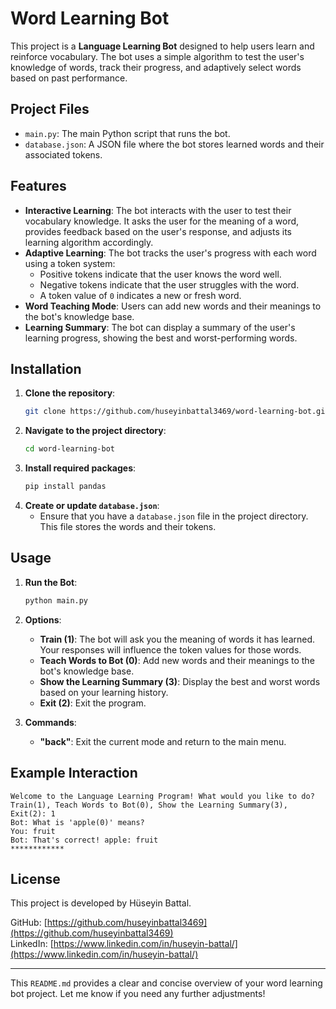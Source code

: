 # Word Learning Bot

This project is a **Language Learning Bot** designed to help users learn and reinforce vocabulary. The bot uses a simple algorithm to test the user's knowledge of words, track their progress, and adaptively select words based on past performance.

## Project Files

- `main.py`: The main Python script that runs the bot.
- `database.json`: A JSON file where the bot stores learned words and their associated tokens.

## Features

- **Interactive Learning**: The bot interacts with the user to test their vocabulary knowledge. It asks the user for the meaning of a word, provides feedback based on the user's response, and adjusts its learning algorithm accordingly.
- **Adaptive Learning**: The bot tracks the user's progress with each word using a token system:
  - Positive tokens indicate that the user knows the word well.
  - Negative tokens indicate that the user struggles with the word.
  - A token value of `0` indicates a new or fresh word.
- **Word Teaching Mode**: Users can add new words and their meanings to the bot's knowledge base.
- **Learning Summary**: The bot can display a summary of the user's learning progress, showing the best and worst-performing words.

## Installation

1. **Clone the repository**:
   ```bash
   git clone https://github.com/huseyinbattal3469/word-learning-bot.git
   ```
2. **Navigate to the project directory**:
   ```bash
   cd word-learning-bot
   ```
3. **Install required packages**:
   ```bash
   pip install pandas
   ```
4. **Create or update `database.json`**:
   - Ensure that you have a `database.json` file in the project directory. This file stores the words and their tokens.

## Usage

1. **Run the Bot**:
   ```bash
   python main.py
   ```

2. **Options**:
   - **Train (1)**: The bot will ask you the meaning of words it has learned. Your responses will influence the token values for those words.
   - **Teach Words to Bot (0)**: Add new words and their meanings to the bot's knowledge base.
   - **Show the Learning Summary (3)**: Display the best and worst words based on your learning history.
   - **Exit (2)**: Exit the program.

3. **Commands**:
   - **"back"**: Exit the current mode and return to the main menu.

## Example Interaction

```plaintext
Welcome to the Language Learning Program! What would you like to do?
Train(1), Teach Words to Bot(0), Show the Learning Summary(3), Exit(2): 1
Bot: What is 'apple(0)' means?
You: fruit
Bot: That's correct! apple: fruit
************
```

## License

This project is developed by Hüseyin Battal.

GitHub: [https://github.com/huseyinbattal3469](https://github.com/huseyinbattal3469)  
LinkedIn: [https://www.linkedin.com/in/huseyin-battal/](https://www.linkedin.com/in/huseyin-battal/)

---

This `README.md` provides a clear and concise overview of your word learning bot project. Let me know if you need any further adjustments!
